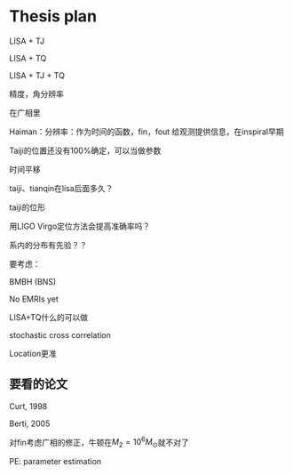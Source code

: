 # Thesis plan

LISA + TJ

LISA + TQ

LISA + TJ + TQ

精度，角分辨率

在广相里



Haiman：分辨率：作为时间的函数，fin，fout 给观测提供信息，在inspiral早期

Taiji的位置还没有100%确定，可以当做参数

时间平移

taiji、tianqin在lisa后面多久？

taiji的位形



用LIGO Virgo定位方法会提高准确率吗？



系内的分布有先验？？



要考虑：

BMBH (BNS)

No EMRIs yet



LISA+TQ什么的可以做

stochastic cross correlation

Location更准

## 要看的论文

Curt, 1998

Berti, 2005 

对fin考虑广相的修正，牛顿在$M_2 = 10^6 M_\odot$就不对了





PE: parameter estimation





